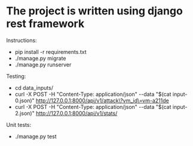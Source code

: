 
# The project is written using django rest framework

Instructions:
  - pip install -r requirements.txt
  - ./manage.py migrate
  - ./manage.py runserver

Testing:
  - cd data_inputs/
  - curl -X POST -H "Content-Type: application/json" --data "$(cat input-0.json)" http://127.0.0.1:8000/api/v1/attack\?vm_id\=vm-a211de
  - curl -X POST -H "Content-Type: application/json" --data "$(cat input-2.json)" http://127.0.0.1:8000/api/v1/stats/

Unit tests:
  - ./manage.py test 
